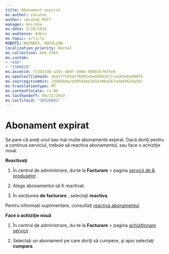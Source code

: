 ```yaml
---
title: Abonament expirat
ms.author: cmcatee
author: cmcatee-MSFT
manager: mnirkhe
ms.date: 2/28/2018
ms.audience: Admin
ms.topic: article
ROBOTS: NOINDEX, NOFOLLOW
localization_priority: Normal
ms.collection: Adm_O365
ms.custom:
- "456"
- "1500020"
ms.assetid: 713d37dd-a34c-469f-b96b-99d63e793fe9
ms.openlocfilehash: 3b4377cb54cf6892e5e04b61b7cce203ebe89855
ms.sourcegitcommit: 1d98db8acb9959aba3b5e308a567ade6b62da56c
ms.translationtype: MT
ms.contentlocale: ro-RO
ms.lasthandoff: 08/22/2019
ms.locfileid: "36526691"
---
```

# <a name="expired-subscription"></a>Abonament expirat

Se pare că aveţi unul sau mai multe abonamente expirat. Dacă doriţi pentru a continua serviciul, trebuie să reactiva abonamentul, sau face o achiziţie nouă.
  
**Reactivaţi**
  
1. În centrul de administrare, du-te la **Facturare** \> pagina [servicii de & produselor](https://go.microsoft.com/fwlink/p/?linkid=842054) .

2. Alege abonamentul să fi reactivat.

3. În secţiunea **de facturare** , selectaţi **reactiva**.

Pentru informaţii suplimentare, consultaţi [reactiva abonamentul](https://docs.microsoft.com/office365/admin/subscriptions-and-billing/reactivate-your-subscription).

**Face o achiziţie nouă**
  
1. În centrul de administrare, du-te la **Facturare** \> pagina [achiziţionare servicii](https://go.microsoft.com/fwlink/p/?linkid=868433) .

2. Selectaţi un abonament pe care doriţi să cumpere, şi apoi selectaţi **cumpara**.